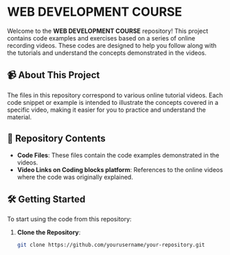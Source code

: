 # WEB DEVELOPMENT COURSE

Welcome to the **WEB DEVELOPMENT COURSE** repository! This project contains code examples and exercises based on a series of online recording videos. These codes are designed to help you follow along with the tutorials and understand the concepts demonstrated in the videos.

## 📹 About This Project

The files in this repository correspond to various online tutorial videos. Each code snippet or example is intended to illustrate the concepts covered in a specific video, making it easier for you to practice and understand the material.

## 📂 Repository Contents

- **Code Files**: These files contain the code examples demonstrated in the videos.
- **Video Links on Coding blocks platform**: References to the online videos where the code was originally explained.

## 🛠️ Getting Started

To start using the code from this repository:

1. **Clone the Repository**:
   ```bash
   git clone https://github.com/yourusername/your-repository.git
   ```
